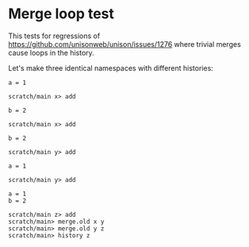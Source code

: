 # Merge loop test

This tests for regressions of https://github.com/unisonweb/unison/issues/1276 where trivial merges cause loops in the history.

Let's make three identical namespaces with different histories:

```unison
a = 1
```

```ucm
scratch/main x> add
```

```unison
b = 2
```

```ucm
scratch/main x> add
```

```unison
b = 2
```

```ucm
scratch/main y> add
```

```unison
a = 1
```

```ucm
scratch/main y> add
```

```unison
a = 1
b = 2
```

```ucm
scratch/main z> add
scratch/main> merge.old x y
scratch/main> merge.old y z
scratch/main> history z
```



